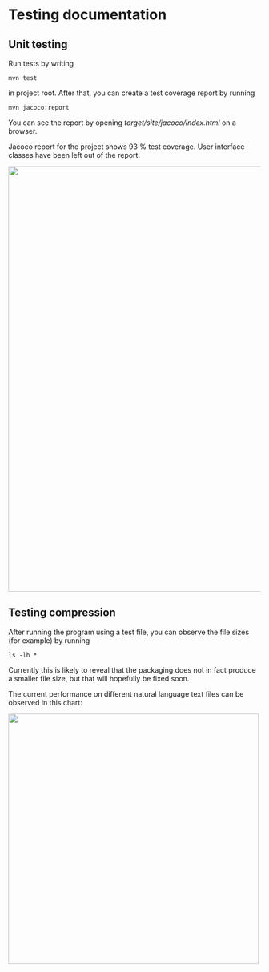 # Testing documentation

## Unit testing

Run tests by writing

```
mvn test
```

in project root. After that, you can create a test coverage report by running 

```
mvn jacoco:report
```

You can see the report by opening _target/site/jacoco/index.html_ on a browser.

Jacoco report for the project shows 93 % test coverage. User interface classes have been left out of the report.

<img src="https://github.com/sainikumara/compressao_sem_perdas/blob/master/documentation/jacoco_2019-06-20.png" width="850">

## Testing compression

After running the program using a test file, you can observe the file sizes (for example) by running

```
ls -lh *
```

Currently this is likely to reveal that the packaging does not in fact produce a smaller file size, but that will hopefully be fixed soon.

The current performance on different natural language text files can be observed in this chart:

<img src="https://github.com/sainikumara/compressao_sem_perdas/blob/master/documentation/performance.png" width="500">

